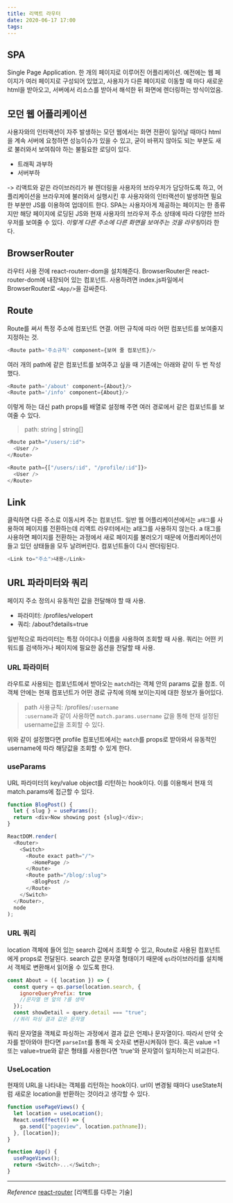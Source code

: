 ```yaml
---
title: 리액트 라우터
date: 2020-06-17 17:00
tags:
---
```


## SPA

Single Page Application. 한 개의 페이지로 이루어진 어플리케이션. 예전에는 웹 페이지가 여러 페이지로 구성되어 있었고, 사용자가 다른 페이지로 이동할 때 마다 새로운 html을 받아오고, 서버에서 리소스를 받아서 해석한 뒤 화면에 렌더링하는 방식이었음.

## 모던 웹 어플리케이션

사용자와의 인터랙션이 자주 발생하는 모던 웹에서는 화면 전환이 일어날 때마다 html을 계속 서버에 요청하면 성능이슈가 있을 수 있고, 굳이 바뀌지 않아도 되는 부분도 새로 불러와서 보여줘야 하는 불필요한 로딩이 있다.

- 트래픽 과부하
- 서버부하

-> 리액트와 같은 라이브러리가 뷰 렌더링을 사용자의 브라우저가 담당하도록 하고, 어플리케이션을 브라우저에 불러와서 실행시킨 후 사용자와의 인터랙션이 발생하면 필요한 부분만 JS를 이용하여 업데이트 한다. SPA는 사용자아게 제공하는 페이지는 한 종류지만 해당 페이지에 로딩된 JS와 현재 사용자의 브라우저 주소 상태에 따라 다양한 브라우저를 보여줄 수 있다. *이렇게 다른 주소에 다른 화면을 보여주는 것을 라우팅*이라 한다.

## BrowserRouter

라우터 사용 전에 react-routerr-dom을 설치해준다. BrowserRouter은 react-router-dom에 내장되어 있는 컴포넌트. 사용하려면 index.js파일에서 BrowserRouter로 `<App/>`을 감싸준다.

## Route

Route를 써서 특정 주소에 컴포넌트 연결. 어떤 규칙에 따라 어떤 컴포넌트를 보여줄지 지정하는 것.

```javascript
<Route path='주소규칙' component={보여 줄 컴포넌트}/>
```

여러 개의 path에 같은 컴포넌트를 보여주고 싶을 때 기존에는 아래와 같이 두 번 작성했다.

```javascript
<Route path='/about' component={About}/>
<Route path='/info' component={About}/>
```

이렇게 하는 대신 path props를 배열로 설정해 주면 여러 경로에서 같은 컴포넌트를 보여줄 수 있다.

> path: string | string[]

```javascript
<Route path="/users/:id">
  <User />
</Route>

<Route path={["/users/:id", "/profile/:id"]}>
  <User />
</Route>
```

## Link

클릭하면 다른 주소로 이동시켜 주는 컴포넌트. 일반 웹 어플리케이션에서는 `a태그`를 사용하여 페이지를 전환하는데 리액트 라우터에서는 a태그를 사용하지 않는다. a 태그를 사용하면 페이지를 전환하는 과정에서 새로 페이지를 불러오기 때문에 어플리케이션이 들고 있던 상태들을 모두 날려버린다. 컴포넌트들이 다시 렌더링된다.

```javascript
<Link to="주소">내용</Link>
```

## URL 파라미터와 쿼리

페이지 주소 정의시 유동적인 값을 전달해야 할 때 사용.

- 파라미터: /profiles/velopert
- 쿼리: /about?details=true

일반적으로 파라미터는 특정 아이디나 이름을 사용하여 조회할 때 사용. 쿼리는 어떤 키워드를 검색하거나 페이지에 필요한 옵션을 전달할 때 사용.

### URL 파라미터

라우트로 사용되는 컴포넌트에서 받아오는 `match`라는 객체 안의 params 값을 참조. 이 객체 안에는 현재 컴포넌트가 어떤 경로 규칙에 의해 보이는지에 대한 정보가 들어있다.

> path 사용규칙: /profiles/`:username`  
> `:username`과 같이 사용하면 `match.params.username` 값을 통해 현재 설정된 username값을 조회할 수 있다.

위와 같이 설정했다면 profile 컴포넌트에서는 `match`를 props로 받아와서 유동적인 username에 따라 해당값을 조회할 수 있게 한다.

### useParams

URL 파라미터의 key/value object를 리턴하는 hook이다. 이를 이용해서 현재 <Route>의 match.params에 접근할 수 있다.

```javascript
function BlogPost() {
  let { slug } = useParams();
  return <div>Now showing post {slug}</div>;
}

ReactDOM.render(
  <Router>
    <Switch>
      <Route exact path="/">
        <HomePage />
      </Route>
      <Route path="/blog/:slug">
        <BlogPost />
      </Route>
    </Switch>
  </Router>,
  node
);
```

### URL 쿼리

location 객체에 들어 있는 search 값에서 조회할 수 있고, Route로 사용된 컴포넌트에게 props로 전달된다. search 값은 문자열 형태이기 때문에 `qs`라이브러리를 설치해서 객체로 변환해서 읽어올 수 있도록 한다.

```javascript
const About = ({ location }) => {
  const query = qs.parse(location.search, {
    ignoreQueryPrefix: true
    //문자열 맨 앞의 ?를 생략
  });
  const showDetail = query.detail === "true";
  //쿼리 파싱 결과 값은 문자열
```

쿼리 문자열을 객체로 파싱하는 과정에서 결과 값은 언제나 문자열이다. 따라서 만약 숫자를 받아와야 한다면 `parseInt`를 통해 꼭 숫자로 변환시켜줘야 한다. 혹은 value =1 또는 value=true와 같은 형태를 사용한다면 'true'와 문자열이 일치하는지 비교한다.

### UseLocation

현재의 URL을 나타내는 객체를 리턴하는 hook이다. url이 변경될 때마다 useState처럼 새로운 location을 반환하는 것이라고 생각할 수 있다.

```javascript
function usePageViews() {
  let location = useLocation();
  React.useEffect(() => {
    ga.send(["pageview", location.pathname]);
  }, [location]);
}

function App() {
  usePageViews();
  return <Switch>...</Switch>;
}
```

---

_Reference_
[react-router](https://reacttraining.com/react-router/web/guides/quick-start)
[리액트를 다루는 기술]
